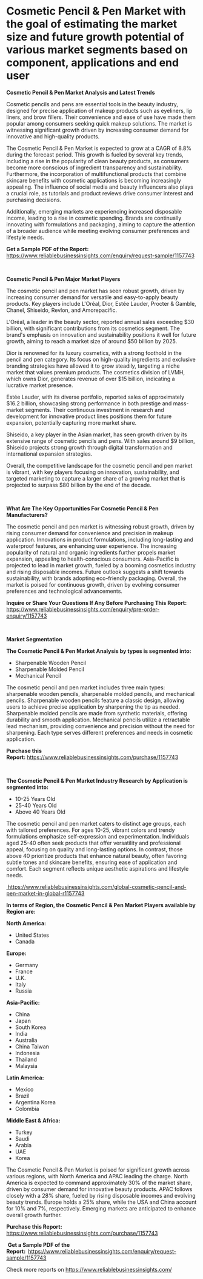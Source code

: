 <p><h1>Cosmetic Pencil & Pen Market with the goal of estimating the market size and future growth potential of various market segments based on component, applications and end user</h1></p><p><strong>Cosmetic Pencil & Pen Market Analysis and Latest Trends</strong></p>
<p><p>Cosmetic pencils and pens are essential tools in the beauty industry, designed for precise application of makeup products such as eyeliners, lip liners, and brow fillers. Their convenience and ease of use have made them popular among consumers seeking quick makeup solutions. The market is witnessing significant growth driven by increasing consumer demand for innovative and high-quality products. </p><p>The Cosmetic Pencil & Pen Market is expected to grow at a CAGR of 8.8% during the forecast period. This growth is fueled by several key trends, including a rise in the popularity of clean beauty products, as consumers become more conscious of ingredient transparency and sustainability. Furthermore, the incorporation of multifunctional products that combine skincare benefits with cosmetic applications is becoming increasingly appealing. The influence of social media and beauty influencers also plays a crucial role, as tutorials and product reviews drive consumer interest and purchasing decisions. </p><p>Additionally, emerging markets are experiencing increased disposable income, leading to a rise in cosmetic spending. Brands are continually innovating with formulations and packaging, aiming to capture the attention of a broader audience while meeting evolving consumer preferences and lifestyle needs.</p></p>
<p><strong>Get a Sample PDF of the Report:&nbsp;</strong> <a href="https://www.reliablebusinessinsights.com/enquiry/request-sample/1157743?utm_campaign=2983&utm_medium=2&utm_source=Github&utm_content=ia&utm_term=05042025&utm_id=cosmetic-pencil-pen">https://www.reliablebusinessinsights.com/enquiry/request-sample/1157743</a></p>
<p>&nbsp;</p>
<p><strong>Cosmetic Pencil & Pen Major Market Players</strong></p>
<p><p>The cosmetic pencil and pen market has seen robust growth, driven by increasing consumer demand for versatile and easy-to-apply beauty products. Key players include L'Oréal, Dior, Estée Lauder, Procter & Gamble, Chanel, Shiseido, Revlon, and Amorepacific.</p><p>L'Oréal, a leader in the beauty sector, reported annual sales exceeding $30 billion, with significant contributions from its cosmetics segment. The brand's emphasis on innovation and sustainability positions it well for future growth, aiming to reach a market size of around $50 billion by 2025.</p><p>Dior is renowned for its luxury cosmetics, with a strong foothold in the pencil and pen category. Its focus on high-quality ingredients and exclusive branding strategies have allowed it to grow steadily, targeting a niche market that values premium products. The cosmetics division of LVMH, which owns Dior, generates revenue of over $15 billion, indicating a lucrative market presence.</p><p>Estée Lauder, with its diverse portfolio, reported sales of approximately $16.2 billion, showcasing strong performance in both prestige and mass-market segments. Their continuous investment in research and development for innovative product lines positions them for future expansion, potentially capturing more market share.</p><p>Shiseido, a key player in the Asian market, has seen growth driven by its extensive range of cosmetic pencils and pens. With sales around $9 billion, Shiseido projects strong growth through digital transformation and international expansion strategies.</p><p>Overall, the competitive landscape for the cosmetic pencil and pen market is vibrant, with key players focusing on innovation, sustainability, and targeted marketing to capture a larger share of a growing market that is projected to surpass $80 billion by the end of the decade.</p></p>
<p>&nbsp;</p>
<p><strong>What Are The Key Opportunities For Cosmetic Pencil & Pen Manufacturers?</strong></p>
<p><p>The cosmetic pencil and pen market is witnessing robust growth, driven by rising consumer demand for convenience and precision in makeup application. Innovations in product formulations, including long-lasting and waterproof features, are enhancing user experience. The increasing popularity of natural and organic ingredients further propels market expansion, appealing to health-conscious consumers. Asia-Pacific is projected to lead in market growth, fueled by a booming cosmetics industry and rising disposable incomes. Future outlook suggests a shift towards sustainability, with brands adopting eco-friendly packaging. Overall, the market is poised for continuous growth, driven by evolving consumer preferences and technological advancements.</p></p>
<p><strong>Inquire or Share Your Questions If Any Before Purchasing This Report:</strong> <a href="https://www.reliablebusinessinsights.com/enquiry/pre-order-enquiry/1157743?utm_campaign=2983&utm_medium=2&utm_source=Github&utm_content=ia&utm_term=05042025&utm_id=cosmetic-pencil-pen">https://www.reliablebusinessinsights.com/enquiry/pre-order-enquiry/1157743</a></p>
<p>&nbsp;</p>
<p><strong>Market Segmentation</strong></p>
<p><strong>The Cosmetic Pencil & Pen Market Analysis by types is segmented into:</strong></p>
<p><ul><li>Sharpenable Wooden Pencil</li><li>Sharpenable Molded Pencil</li><li>Mechanical Pencil</li></ul></p>
<p><p>The cosmetic pencil and pen market includes three main types: sharpenable wooden pencils, sharpenable molded pencils, and mechanical pencils. Sharpenable wooden pencils feature a classic design, allowing users to achieve precise application by sharpening the tip as needed. Sharpenable molded pencils are made from synthetic materials, offering durability and smooth application. Mechanical pencils utilize a retractable lead mechanism, providing convenience and precision without the need for sharpening. Each type serves different preferences and needs in cosmetic application.</p></p>
<p><strong>Purchase this Report:&nbsp;</strong><a href="https://www.reliablebusinessinsights.com/purchase/1157743?utm_campaign=2983&utm_medium=2&utm_source=Github&utm_content=ia&utm_term=05042025&utm_id=cosmetic-pencil-pen">https://www.reliablebusinessinsights.com/purchase/1157743</a></p>
<p>&nbsp;</p>
<p><strong>The Cosmetic Pencil & Pen Market Industry Research by Application is segmented into:</strong></p>
<p><ul><li>10-25 Years Old</li><li>25-40 Years Old</li><li>Above 40 Years Old</li></ul></p>
<p><p>The cosmetic pencil and pen market caters to distinct age groups, each with tailored preferences. For ages 10-25, vibrant colors and trendy formulations emphasize self-expression and experimentation. Individuals aged 25-40 often seek products that offer versatility and professional appeal, focusing on quality and long-lasting options. In contrast, those above 40 prioritize products that enhance natural beauty, often favoring subtle tones and skincare benefits, ensuring ease of application and comfort. Each segment reflects unique aesthetic aspirations and lifestyle needs.</p></p>
<p><a href="https://www.reliablebusinessinsights.com/global-cosmetic-pencil-and-pen-market-in-global-r1157743?utm_campaign=2983&utm_medium=2&utm_source=Github&utm_content=ia&utm_term=05042025&utm_id=cosmetic-pencil-pen">&nbsp;https://www.reliablebusinessinsights.com/global-cosmetic-pencil-and-pen-market-in-global-r1157743</a></p>
<p><strong>In terms of Region, the Cosmetic Pencil & Pen Market Players available by Region are:</strong></p>
<p>
    <p> <strong> North America: </strong>
        <ul>
            <li>United States</li>
            <li>Canada</li>
        </ul>
        </p> 
    <p> <strong> Europe: </strong>
        <ul>
            <li>Germany</li>
            <li>France</li>
            <li>U.K.</li>
            <li>Italy</li>
            <li>Russia</li>
        </ul>
        </p> 
    <p> <strong> Asia-Pacific: </strong>
        <ul>
            <li>China</li>
            <li>Japan</li>
            <li>South Korea</li>
            <li>India</li>
            <li>Australia</li>
            <li>China Taiwan</li>
            <li>Indonesia</li>
            <li>Thailand</li>
            <li>Malaysia</li>
        </ul>
        </p> 
    <p> <strong> Latin America: </strong>
        <ul>
            <li>Mexico</li>
            <li>Brazil</li>
            <li>Argentina Korea</li>
            <li>Colombia</li>
        </ul>
        </p> 
    <p> <strong> Middle East & Africa: </strong>
        <ul>
            <li>Turkey</li>
            <li>Saudi</li>
            <li>Arabia</li>
            <li>UAE</li>
            <li>Korea</li>
        </ul>
    </p>
    </p>
<p><p>The Cosmetic Pencil & Pen Market is poised for significant growth across various regions, with North America and APAC leading the charge. North America is expected to command approximately 30% of the market share, driven by consumer demand for innovative beauty products. APAC follows closely with a 28% share, fueled by rising disposable incomes and evolving beauty trends. Europe holds a 25% share, while the USA and China account for 10% and 7%, respectively. Emerging markets are anticipated to enhance overall growth further.</p></p>
<p><strong>Purchase this Report: </strong><a href="https://www.reliablebusinessinsights.com/purchase/1157743?utm_campaign=2983&utm_medium=2&utm_source=Github&utm_content=ia&utm_term=05042025&utm_id=cosmetic-pencil-pen">https://www.reliablebusinessinsights.com/purchase/1157743</a></p>
<p>&nbsp;<strong>Get a Sample PDF of the Report:&nbsp;&nbsp;</strong><a href="https://www.reliablebusinessinsights.com/enquiry/request-sample/1157743?utm_campaign=2983&utm_medium=2&utm_source=Github&utm_content=ia&utm_term=05042025&utm_id=cosmetic-pencil-pen">https://www.reliablebusinessinsights.com/enquiry/request-sample/1157743</a></p>
<p><strong></strong></p>
<p>Check more reports on <a href="https://www.reliablebusinessinsights.com/?utm_campaign=2983&utm_medium=2&utm_source=Github&utm_content=ia&utm_term=05042025&utm_id=cosmetic-pencil-pen">https://www.reliablebusinessinsights.com/</a></p>
